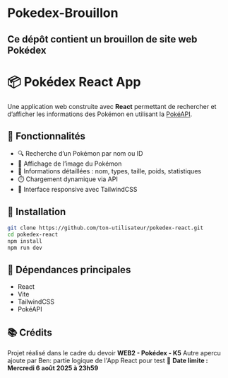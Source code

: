 ﻿# Pokedex-Brouillon

## Ce dépôt contient un brouillon de site web Pokédex

# 📦 Pokédex React App

Une application web construite avec **React** permettant de rechercher et d’afficher les informations des Pokémon en utilisant la [PokéAPI](https://pokeapi.co/).

## 🎯 Fonctionnalités

- 🔍 Recherche d’un Pokémon par nom ou ID
- 📸 Affichage de l’image du Pokémon
- 🧬 Informations détaillées : nom, types, taille, poids, statistiques
- ⏱️ Chargement dynamique via API
- 🎨 Interface responsive avec TailwindCSS

## 🚀 Installation

```bash
git clone https://github.com/ton-utilisateur/pokedex-react.git
cd pokedex-react
npm install
npm run dev
```

## 🧪 Dépendances principales

- React
- Vite
- TailwindCSS
- PokéAPI

## 📚 Crédits

Projet réalisé dans le cadre du devoir **WEB2 - Pokédex - K5**
Autre apercu ajoute par Ben: partie logique de l'App React pour test
📅 **Date limite : Mercredi 6 août 2025 à 23h59**

